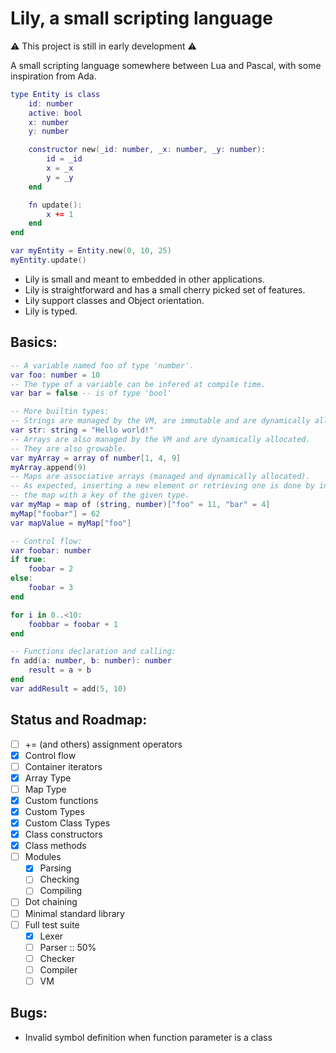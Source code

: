 # Lily, a small scripting language

:warning: This project is still in early development :warning:

A small scripting language somewhere between Lua and Pascal, with some inspiration from Ada.

```lua
type Entity is class
    id: number
    active: bool
    x: number
    y: number

    constructor new(_id: number, _x: number, _y: number):
        id = _id
        x = _x
        y = _y
    end

    fn update():
        x += 1
    end
end

var myEntity = Entity.new(0, 10, 25)
myEntity.update()
```

* Lily is small and meant to embedded in other applications.
* Lily is straightforward and has a small cherry picked set of features.
* Lily support classes and Object orientation. 
* Lily is typed.

## Basics:
```lua
-- A variable named foo of type 'number'.
var foo: number = 10
-- The type of a variable can be infered at compile time.
var bar = false -- is of type 'bool'

-- More builtin types:
-- Strings are managed by the VM, are immutable and are dynamically allocated.
var str: string = "Hello world!"
-- Arrays are also managed by the VM and are dynamically allocated.
-- They are also growable.
var myArray = array of number[1, 4, 9]
myArray.append(9)
-- Maps are associative arrays (managed and dynamically allocated).
-- As expected, inserting a new element or retrieving one is done by indexing into
-- the map with a key of the given type.
var myMap = map of (string, number)["foo" = 11, "bar" = 4]
myMap["foobar"] = 62
var mapValue = myMap["foo"]

-- Control flow:
var foobar: number
if true:
    foobar = 2
else:
    foobar = 3
end

for i in 0..<10:
    foobbar = foobar + 1
end

-- Functions declaration and calling:
fn add(a: number, b: number): number
    result = a + b
end
var addResult = add(5, 10)
```

## Status and Roadmap:
- [ ] += (and others) assignment operators
- [x] Control flow
- [ ] Container iterators
- [x] Array Type
- [ ] Map Type
- [x] Custom functions
- [x] Custom Types
- [x] Custom Class Types
- [x] Class constructors
- [x] Class methods
- [ ] Modules
    - [x] Parsing
    - [ ] Checking
    - [ ] Compiling
- [ ] Dot chaining
- [ ] Minimal standard library
- [ ] Full test suite
    - [x] Lexer
    - [ ] Parser :: 50%
    - [ ] Checker
    - [ ] Compiler
    - [ ] VM

## Bugs:
- Invalid symbol definition when function parameter is a class